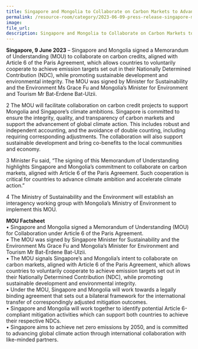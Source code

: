 ```yaml
---  
title: Singapore and Mongolia to Collaborate on Carbon Markets to Advance Climate Ambition 
permalink: /resource-room/category/2023-06-09-press-release-singapore-mongolia-mou-carbon-credits
image:  
file_url:  
description: Singapore and Mongolia to Collaborate on Carbon Markets to Advance Climate Ambition 
---
```


**Singapore, 9 June 2023** – Singapore and Mongolia signed a Memorandum of Understanding (MOU) to collaborate on carbon credits, aligned with Article 6 of the Paris Agreement, which allows countries to voluntarily cooperate to achieve emission targets set out in their Nationally Determined Contribution (NDC), while promoting sustainable development and environmental integrity. The MOU was signed by Minister for Sustainability and the Environment Ms Grace Fu and Mongolia’s Minister for Environment and Tourism Mr Bat-Erdene Bat-Ulzii.  

2 The MOU will facilitate collaboration on carbon credit projects to support Mongolia and Singapore’s climate ambitions. Singapore is committed to ensure the integrity, quality, and transparency of carbon markets and support the advancement of global climate action. This includes robust and independent accounting, and the avoidance of double counting, including requiring corresponding adjustments. The collaboration will also support sustainable development and bring co-benefits to the local communities and economy.  

3 Minister Fu said, “The signing of this Memorandum of Understanding highlights Singapore and Mongolia’s commitment to collaborate on carbon markets, aligned with Article 6 of the Paris Agreement. Such cooperation is critical for countries to advance climate ambition and accelerate climate action.”  

4 The Ministry of Sustainability and the Environment will establish an interagency working group with Mongolia’s Ministry of Environment to implement this MOU.  

**MOU Factsheet**  
•	Singapore and Mongolia signed a Memorandum of Understanding (MOU) for Collaboration under Article 6 of the Paris Agreement.   
•	The MOU was signed by Singapore Minister for Sustainability and the Environment Ms Grace Fu and Mongolia’s Minister for Environment and Tourism Mr Bat-Erdene Bat-Ulzii.  
•	The MOU signals Singapore’s and Mongolia’s intent to collaborate on carbon markets, aligned with Article 6 of the Paris Agreement, which allows countries to voluntarily cooperate to achieve emission targets set out in their Nationally Determined Contribution (NDC), while promoting sustainable development and environmental integrity.  
•	Under the MOU, Singapore and Mongolia will work towards a legally binding agreement that sets out a bilateral framework for the international transfer of correspondingly adjusted mitigation outcomes.  
•	Singapore and Mongolia will work together to identify potential Article 6-compliant mitigation activities which can support both countries to achieve their respective NDCs.   
•	Singapore aims to achieve net zero emissions by 2050, and is committed to advancing global climate action through international collaboration with like-minded partners.  
